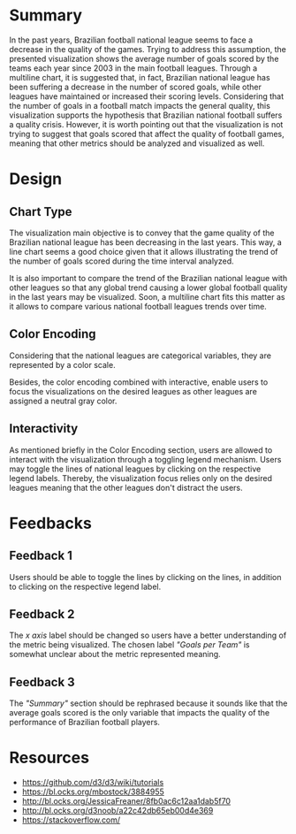 # Summary

In the past years, Brazilian football national league seems to face a decrease in the quality of the games. Trying to address this assumption, the presented visualization shows the average number of goals scored by the teams each year since 2003 in the main football leagues. Through a multiline chart, it is suggested that, in fact, Brazilian national league has been suffering a decrease in the number of scored goals, while other leagues have maintained or increased their scoring levels. Considering that the number of goals in a football match impacts the general quality, this visualization supports the hypothesis that Brazilian national football suffers a quality crisis. However, it is worth pointing out that the visualization is not trying to suggest that goals scored that affect the quality of football games, meaning that other metrics should be analyzed and visualized as well.

# Design

## Chart Type

The visualization main objective is to convey that the game quality of the Brazilian national league has been decreasing in the last years. This way, a line chart seems a good choice given that it allows illustrating the trend of the number of goals scored during the time interval analyzed.

It is also important to compare the trend of the Brazilian national league with other leagues so that any global trend causing a lower global football quality in the last years may be visualized. Soon, a multiline chart fits this matter as it allows to compare various national football leagues trends over time. 

## Color Encoding

Considering that the national leagues are categorical variables, they are represented by a color scale.

Besides, the color encoding combined with interactive, enable users to focus the visualizations on the desired leagues as other leagues are assigned a neutral gray color.

## Interactivity

As mentioned briefly in the Color Encoding section, users are allowed to interact with the visualization through a toggling legend mechanism. Users may toggle the lines of national leagues by clicking on the respective legend labels. Thereby, the visualization focus relies only on the desired leagues meaning that the other leagues don't distract the users.

# Feedbacks

## Feedback 1

Users should be able to toggle the lines by clicking on the lines, in addition to clicking on the respective legend label.

## Feedback 2

The *x axis* label should be changed so users have a better understanding of the metric being visualized. The chosen label *"Goals per Team"* is somewhat unclear about the metric represented meaning.

## Feedback 3

The *"Summary"* section should be rephrased because it sounds like that the average goals scored is the only variable that impacts the quality of the performance of Brazilian football players.

# Resources

- https://github.com/d3/d3/wiki/tutorials 
- https://bl.ocks.org/mbostock/3884955
- http://bl.ocks.org/JessicaFreaner/8fb0ac6c12aa1dab5f70
- http://bl.ocks.org/d3noob/a22c42db65eb00d4e369
- https://stackoverflow.com/ 

